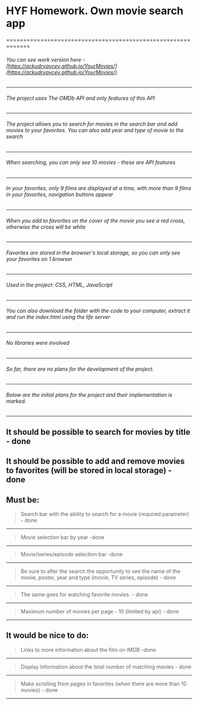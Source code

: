 # HYF Homework. Own movie search app
=============================================================
######  You can see work version here - [https://ackudryavcev.github.io/YourMovies/](https://ackudryavcev.github.io/YourMovies/)
----
######  The project uses The OMDb API and only features of this API
----
######  The project allows you to search for movies in the search bar and add movies to your favorites. You can also add year and type of movie to the search
----
######  When searching, you can only see 10 movies - these are API features
----
######  In your favorites, only 9 films are displayed at a time, with more than 9 films in your favorites, navigation buttons appear
----
###### When you add to favorites on the cover of the movie you see a red cross, otherwise the cross will be white
----
######  Favorites are stored in the browser's local storage, so you can only see your favorites on 1 browser
----
######  Used in the project: CSS, HTML, JavaScript
----
######  You can also download the folder with the code to your computer, extract it and run the index.html using the life server
----
######  No libraries were involved
----
######  So far, there are no plans for the development of the project.
----
######  Below are the initial plans for the project and their implementation is marked.
----

## It should be possible to search for movies by title - done
## It should be possible to add and remove movies to favorites (will be stored in local storage) - done

## Must be:

>Search bar with the ability to search for a movie (required parameter) - done
---
>Movie selection bar by year -done
---
>Movie/series/episode selection bar -done
---
>Be sure to after the search the opportunity to see the name of the movie, poster, year and type (movie, TV series, episode) - done
---
>The same goes for watching favorite movies. - done
---
>Maximum number of movies per page - 10 (limited by api) - done
---

## It would be nice to do:
>Links to more information about the film on IMDB -done
---
>Display information about the total number of matching movies - done
---
>Make scrolling from pages in favorites (when there are more than 10 movies) - done
---
